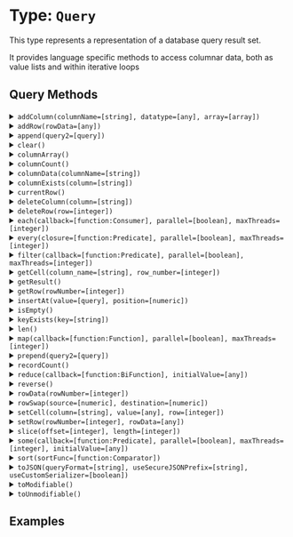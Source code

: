 [comment]: # (Note: This documentation is generated dynamically in the build process.  To modify the contents, change the javadoc on the type class, itself)

# Type: `Query`

This type represents a representation of a database query result set.

It provides language specific methods to access columnar data, both as value lists and within iterative loops

## Query Methods

<details>
<summary><code>addColumn(columnName=[string], datatype=[any], array=[array])</code></summary>

Adds a column to a query and populates its rows with the contents of a one-dimensional array.

Arguments:

| Argument | Type | Required | Default |
|----------|------|----------|---------|
| `columnName` | `string` | `true` | `null` |
| `datatype` | `any` | `false` | `Varchar` |
| `array` | `array` | `false` | `[]` |

</details>
<details>
<summary><code>addRow(rowData=[any])</code></summary>

Return new query

Arguments:

| Argument | Type | Required | Default |
|----------|------|----------|---------|
| `rowData` | `any` | `false` | `null` |

</details>
<details>
<summary><code>append(query2=[query])</code></summary>

This function clears the query

Arguments:

| Argument | Type | Required | Default |
|----------|------|----------|---------|
| `query2` | `query` | `true` | `null` |

</details>
<details>
<summary><code>clear()</code></summary>

This function clears the query
</details>
<details>
<summary><code>columnArray()</code></summary>

This function returns the column array of a query.
</details>
<details>
<summary><code>columnCount()</code></summary>

This function returns the number of columns in a query
</details>
<details>
<summary><code>columnData(columnName=[string])</code></summary>

Returns the data in a query column.

Arguments:

| Argument | Type | Required | Default |
|----------|------|----------|---------|
| `columnName` | `string` | `true` | `null` |

</details>
<details>
<summary><code>columnExists(column=[string])</code></summary>

This function returns true if the column exists in the query

Arguments:

| Argument | Type | Required | Default |
|----------|------|----------|---------|
| `column` | `string` | `true` | `null` |

</details>
<details>
<summary><code>currentRow()</code></summary>

Returns the current row number
</details>
<details>
<summary><code>deleteColumn(column=[string])</code></summary>

Deletes a column within a query object.

Arguments:

| Argument | Type | Required | Default |
|----------|------|----------|---------|
| `column` | `string` | `true` | `null` |

</details>
<details>
<summary><code>deleteRow(row=[integer])</code></summary>

This function deletes a row from the query

Arguments:

| Argument | Type | Required | Default |
|----------|------|----------|---------|
| `row` | `integer` | `true` | `null` |

</details>
<details>
<summary><code>each(callback=[function:Consumer], parallel=[boolean], maxThreads=[integer])</code></summary>

Iterates over query rows and passes each row per iteration to a callback function

Arguments:

| Argument | Type | Required | Default |
|----------|------|----------|---------|
| `callback` | `function:Consumer` | `true` | `null` |
| `parallel` | `boolean` | `false` | `false` |
| `maxThreads` | `integer` | `false` | `null` |

</details>
<details>
<summary><code>every(closure=[function:Predicate], parallel=[boolean], maxThreads=[integer])</code></summary>

Executes a callback/closure against every row in a query and returns true if the callback/closure returned true for every row.

Arguments:

| Argument | Type | Required | Default |
|----------|------|----------|---------|
| `closure` | `function:Predicate` | `true` | `null` |
| `parallel` | `boolean` | `false` | `false` |
| `maxThreads` | `integer` | `false` | `null` |

</details>
<details>
<summary><code>filter(callback=[function:Predicate], parallel=[boolean], maxThreads=[integer])</code></summary>

Filters query rows specified in filter criteria

Arguments:

| Argument | Type | Required | Default |
|----------|------|----------|---------|
| `callback` | `function:Predicate` | `true` | `null` |
| `parallel` | `boolean` | `false` | `false` |
| `maxThreads` | `integer` | `false` | `null` |

</details>
<details>
<summary><code>getCell(column_name=[string], row_number=[integer])</code></summary>

This function maps the query to a new query.

Arguments:

| Argument | Type | Required | Default |
|----------|------|----------|---------|
| `column_name` | `string` | `true` | `null` |
| `row_number` | `integer` | `false` | `null` |

</details>
<details>
<summary><code>getResult()</code></summary>

Returns the metadata of a query.
</details>
<details>
<summary><code>getRow(rowNumber=[integer])</code></summary>

Returns the cells of a query row as a structure

Arguments:

| Argument | Type | Required | Default |
|----------|------|----------|---------|
| `rowNumber` | `integer` | `true` | `null` |

</details>
<details>
<summary><code>insertAt(value=[query], position=[numeric])</code></summary>

Inserts a query data into another query at a specific position

Arguments:

| Argument | Type | Required | Default |
|----------|------|----------|---------|
| `value` | `query` | `true` | `null` |
| `position` | `numeric` | `true` | `null` |

</details>
<details>
<summary><code>isEmpty()</code></summary>

Determine whether a given value is empty.

We check for emptiness of
 anything that can be casted to: Array, Struct, Query, or String.
</details>
<details>
<summary><code>keyExists(key=[string])</code></summary>

This function returns true if the key exists in the query

Arguments:

| Argument | Type | Required | Default |
|----------|------|----------|---------|
| `key` | `string` | `true` | `null` |

</details>
<details>
<summary><code>len()</code></summary>

Returns the absolute value of a number
</details>
<details>
<summary><code>map(callback=[function:Function], parallel=[boolean], maxThreads=[integer])</code></summary>

This function maps the query to a new query.

Arguments:

| Argument | Type | Required | Default |
|----------|------|----------|---------|
| `callback` | `function:Function` | `true` | `null` |
| `parallel` | `boolean` | `false` | `false` |
| `maxThreads` | `integer` | `false` | `null` |

</details>
<details>
<summary><code>prepend(query2=[query])</code></summary>

Adds a query to the beginning of another query

Arguments:

| Argument | Type | Required | Default |
|----------|------|----------|---------|
| `query2` | `query` | `true` | `null` |

</details>
<details>
<summary><code>recordCount()</code></summary>

This function returns the number of records in a query
</details>
<details>
<summary><code>reduce(callback=[function:BiFunction], initialValue=[any])</code></summary>

This function reduces the query to a single value.

Arguments:

| Argument | Type | Required | Default |
|----------|------|----------|---------|
| `callback` | `function:BiFunction` | `true` | `null` |
| `initialValue` | `any` | `true` | `null` |

</details>
<details>
<summary><code>reverse()</code></summary>

This function reverses the query data
</details>
<details>
<summary><code>rowData(rowNumber=[integer])</code></summary>

Returns the cells of a query row as a structure

Arguments:

| Argument | Type | Required | Default |
|----------|------|----------|---------|
| `rowNumber` | `integer` | `true` | `null` |

</details>
<details>
<summary><code>rowSwap(source=[numeric], destination=[numeric])</code></summary>

In a query object, swap the record in the sourceRow with the record from the destinationRow.

Arguments:

| Argument | Type | Required | Default |
|----------|------|----------|---------|
| `source` | `numeric` | `true` | `null` |
| `destination` | `numeric` | `true` | `null` |

</details>
<details>
<summary><code>setCell(column=[string], value=[any], row=[integer])</code></summary>

Sets a cell to a value.

Arguments:

| Argument | Type | Required | Default |
|----------|------|----------|---------|
| `column` | `string` | `true` | `null` |
| `value` | `any` | `true` | `null` |
| `row` | `integer` | `false` | `null` |

</details>
<details>
<summary><code>setRow(rowNumber=[integer], rowData=[any])</code></summary>

Adds or updates a row in a query based on the provided row data and position.

Arguments:

| Argument | Type | Required | Default |
|----------|------|----------|---------|
| `rowNumber` | `integer` | `false` | `0` |
| `rowData` | `any` | `true` | `null` |

</details>
<details>
<summary><code>slice(offset=[integer], length=[integer])</code></summary>

Returns a subset of rows from an existing query

Arguments:

| Argument | Type | Required | Default |
|----------|------|----------|---------|
| `offset` | `integer` | `true` | `null` |
| `length` | `integer` | `false` | `0` |

</details>
<details>
<summary><code>some(callback=[function:Predicate], parallel=[boolean], maxThreads=[integer], initialValue=[any])</code></summary>

This function calls a given closure/function with every element in a given query and returns true, if one of the closure calls returns true

Arguments:

| Argument | Type | Required | Default |
|----------|------|----------|---------|
| `callback` | `function:Predicate` | `true` | `null` |
| `parallel` | `boolean` | `false` | `false` |
| `maxThreads` | `integer` | `false` | `null` |
| `initialValue` | `any` | `false` | `null` |

</details>
<details>
<summary><code>sort(sortFunc=[function:Comparator])</code></summary>

Sorts array elements.

Arguments:

| Argument | Type | Required | Default |
|----------|------|----------|---------|
| `sortFunc` | `function:Comparator` | `true` | `null` |

</details>
<details>
<summary><code>toJSON(queryFormat=[string], useSecureJSONPrefix=[string], useCustomSerializer=[boolean])</code></summary>

Converts a BoxLang variable into a JSON (JavaScript Object Notation) string.

Arguments:

| Argument | Type | Required | Default |
|----------|------|----------|---------|
| `queryFormat` | `string` | `false` | `row` |
| `useSecureJSONPrefix` | `string` | `false` | `false` |
| `useCustomSerializer` | `boolean` | `false` | `null` |

</details>
<details>
<summary><code>toModifiable()</code></summary>

Convert an array, struct or query to its Modifiable counterpart.
</details>
<details>
<summary><code>toUnmodifiable()</code></summary>

Convert an array, struct or query to its Unmodifiable counterpart.
</details>


## Examples
